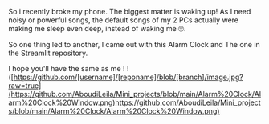 So i recently broke my phone. The biggest matter is waking up! As I need noisy or powerful songs,
the default songs of my 2 PCs actually were making me sleep even deep, instead of waking me 🙄.

So one thing led to another, I came out with this Alarm Clock and The one in the Streamlit repository.

I hope you'll have the same as me !
!([https://github.com/[username]/[reponame]/blob/[branch]/image.jpg?raw=true](https://github.com/AboudiLeila/Mini_projects/blob/main/Alarm%20Clock/Alarm%20Clock%20Window.png)https://github.com/AboudiLeila/Mini_projects/blob/main/Alarm%20Clock/Alarm%20Clock%20Window.png)
